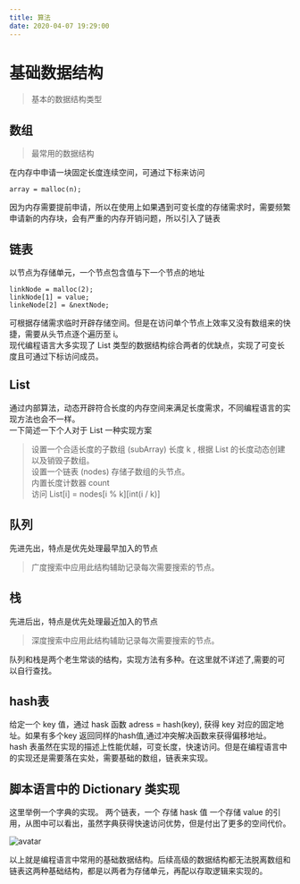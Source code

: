```yaml
---
title: 算法
date: 2020-04-07 19:29:00
---
```


# 基础数据结构

> 基本的数据结构类型

## 数组
> 最常用的数据结构

在内存中申请一块固定长度连续空间，可通过下标来访问
```
array = malloc(n);
```
因为内存需要提前申请，所以在使用上如果遇到可变长度的存储需求时，需要频繁申请新的内存块，会有严重的内存开销问题，所以引入了链表

## 链表
以节点为存储单元，一个节点包含值与下一个节点的地址
```
linkNode = malloc(2);
linkNode[1] = value;
linkeNode[2] = &nextNode;
```
可根据存储需求临时开辟存储空间。但是在访问单个节点上效率又没有数组来的快捷，需要从头节点逐个遍历至 i。  
现代编程语言大多实现了 List 类型的数据结构综合两者的优缺点，实现了可变长度且可通过下标访问成员。

## List
通过内部算法，动态开辟符合长度的内存空间来满足长度需求，不同编程语言的实现方法也会不一样。  
一下简述一下个人对于 List 一种实现方案  
> 设置一个合适长度的子数组 (subArray) 长度 k , 根据 List 的长度动态创建以及销毁子数组。  
设置一个链表 (nodes) 存储子数组的头节点。  
内置长度计数器 count  
访问 List[i] = nodes[i % k][int(i / k)]  

## 队列
先进先出，特点是优先处理最早加入的节点
> 广度搜索中应用此结构辅助记录每次需要搜索的节点。

## 栈
先进后出，特点是优先处理最近加入的节点
> 深度搜索中应用此结构辅助记录每次需要搜索的节点。

队列和栈是两个老生常谈的结构，实现方法有多种。在这里就不详述了,需要的可以自行查找。

## hash表
给定一个 key 值，通过 hask 函数 adress = hash(key), 获得 key 对应的固定地址。如果有多个key 返回同样的hash值,通过冲突解决函数来获得偏移地址。 hash 表虽然在实现的描述上性能优越，可变长度，快速访问。但是在编程语言中的实现还是需要落在实处，需要基础的数组，链表来实现。

## 脚本语言中的 Dictionary 类实现
这里举例一个字典的实现。
两个链表，一个 存储 hask 值 一个存储 value 的引用，从图中可以看出，虽然字典获得快速访问优势，但是付出了更多的空间代价。

![avatar](https://upload-images.jianshu.io/upload_images/2381726-fb4e3aaa4b98af99.png?imageMogr2/auto-orient/strip|imageView2/2/w/450/format/webp)

以上就是编程语言中常用的基础数据结构。后续高级的数据结构都无法脱离数组和链表这两种基础结构，都是以两者为存储单元，再配以存取逻辑来实现的。
